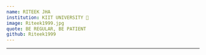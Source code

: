 ```yaml
---
name: RITEEK JHA 
institution: KIIT UNIVERSITY 🚩 
image: Riteek1999.jpg 
quote: BE REGULAR, BE PATIENT 
github: Riteek1999
---
```

---
